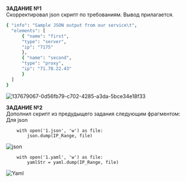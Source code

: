 **ЗАДАНИЕ №1**  
Скорректировал json скрипт по требованиям. Вывод прилагается.
  ```BASH
  { "info": "Sample JSON output from our service\t",
    "elements": [
        { "name": "first",
        "type": "server",
        "ip": "7175" 
        },
        { "name": "second",
        "type": "proxy",
        "ip": "71.78.22.43"
        }
    ]
  }
  ```
  
![137679067-0d56fb79-c702-4285-a3da-5bce34e18f33](https://user-images.githubusercontent.com/87299405/137909425-3b786d25-3b10-496e-bb68-379fedf855cb.png)


**ЗАДАНИЕ №2**   
Дополнил скрипт из предудыщего задания следующим фрагментом:
Для json
```
    with open('1.json', 'w') as file:
        json.dump(IP_Range, file)
```
![json](https://user-images.githubusercontent.com/87299405/147470425-01759d1e-ccc8-4967-80a9-78348f804b9a.JPG)


```
    with open('1.yaml', 'w') as file:
        yamlStr = yaml.dump(IP_Range, file)
```
![Yaml](https://user-images.githubusercontent.com/87299405/147470429-1d08f730-fec0-4f29-9c48-08fac34f2bc2.JPG)
